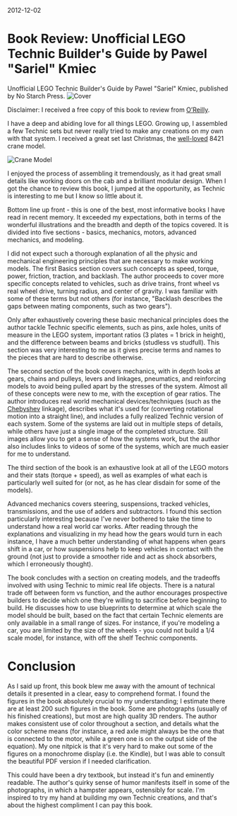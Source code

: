 2012-12-02

# Book Review: Unofficial LEGO Technic Builder's Guide by Pawel "Sariel" Kmiec

Unofficial LEGO Technic Builder's Guide by Pawel "Sariel" Kmiec, published by No Starch Press. 
![Cover][]


Disclaimer: I received a free copy of this book to review from [O’Reilly][O'Reilly Listing].

I have a deep and abiding love for all things LEGO. Growing up, I assembled a few Technic sets but never really tried to make any creations on my own with that system. I received a great set last Christmas, the [well-loved][] 8421 crane model.

![Crane Model][]

I enjoyed the process of assembling it tremendously, as it had great small details like working doors on the cab and a brilliant modular design. When I got the chance to review this book, I jumped at the opportunity, as Technic is interesting to me but I know so little about it.

Bottom line up front - this is one of the best, most informative books I have read in recent memory. It exceeded my expectations, both in terms of the wonderful illustrations and the breadth and depth of the topics covered. It is divided into five sections - basics, mechanics, motors, advanced mechanics, and modeling.

I did not expect such a thorough explanation of all the physic and mechanical engineering principles that are necessary to make working models. The first Basics section covers such concepts as speed, torque, power, friction, traction, and backlash. The author proceeds to cover more specific concepts related to vehicles, such as drive trains, front wheel vs real wheel drive, turning radius, and center of gravity. I was familiar with some of these terms but not others (for instance, "Backlash describes the gaps between mating components, such as two gears").

Only after exhaustively covering these basic mechanical principles does the author tackle Technic specific elements, such as pins, axle holes, units of measure in the LEGO system, important ratios (3 plates = 1 brick in height), and the difference between beams and bricks (studless vs studfull). This section was very interesting to me as it gives precise terms and names to the pieces that are hard to describe otherwise.

The second section of the book covers mechanics, with in depth looks at gears, chains and pulleys, levers and linkages, pneumatics, and reinforcing models to avoid being pulled apart by the stresses of the system. Almost all of these concepts were new to me, with the exception of gear ratios. The author introduces real world mechanical devices/techniques (such as the [Chebyshev][] linkage), describes what it's used for (converting rotational motion into a straight line), and includes a fully realized Technic version of each system. Some of the systems are laid out in multiple steps of details, while others have just a single image of the completed structure. Still images allow you to get a sense of how the systems work, but the author also includes links to videos of some of the systems, which are much easier for me to understand.

The third section of the book is an exhaustive look at all of the LEGO motors and their stats (torque + speed), as well as examples of what each is particularly well suited for (or not, as he has clear disdain for some of the models).

Advanced mechanics covers steering, suspensions, tracked vehicles, transmissions, and the use of adders and subtractors. I found this section particularly interesting because I've never bothered to take the time to understand how a real world car works. After reading through the explanations and visualizing in my head how the gears would turn in each instance, I have a much better understanding of what happens when gears shift in a car, or how suspensions help to keep vehicles in contact with the ground (not just to provide a smoother ride and act as shock absorbers, which I erroneously thought).

The book concludes with a section on creating models, and the tradeoffs involved with using Technic to mimic real life objects. There is a natural trade off between form vs function, and the author encourages prospective builders to decide which one they're willing to sacrifice before beginning to build. He discusses how to use blueprints to determine at which scale the model should be built, based on the fact that certain Technic elements are only available in a small range of sizes. For instance, if you're modeling a car, you are limited by the size of the wheels - you could not build a 1/4 scale model, for instance, with off the shelf Technic components.

# Conclusion
As I said up front, this book blew me away with the amount of technical details it presented in a clear, easy to comprehend format. I found the figures in the book absolutely crucial to my understanding; I estimate there are at least 200 such figures in the book. Some are photographs (usually of his finished creations), but most are high quality 3D renders. The author makes consistent use of color throughout a section, and details what the color scheme means (for instance, a red axle might always be the one that is connected to the motor, while a green one is on the output side of the equation). My one nitpick is that it's very hard to make out some of the figures on a monochrome display (i.e. the Kindle), but I was able to consult the beautiful PDF version if I needed clarification.

This could have been a dry textbook, but instead it's fun and eminently readable. The author's quirky sense of humor manifests itself in some of the photographs, in which a hampster appears, ostensibly for scale. I'm inspired to try my hand at building my own Technic creations, and that's about the highest compliment I can pay this book.


[O'Reilly listing]:http://shop.oreilly.com/product/9781593274344.do
[Cover]:http://akamaicovers.oreilly.com/images/9781593274344/lrg.jpg
[Crane Model]:http://cache.lego.com/upload/contentTemplating/Technic2DesignersBlog/images/pic0C7CAD3824C86E302E3A624C6E1D1D3D.jpg
[Well-loved]:http://technic.lego.com/en-us/Designers/Blog/Default.aspx?date=3/21/2010
[Chebyshev]:http://www.youtube.com/watch?v=U76Vg2vceA0
